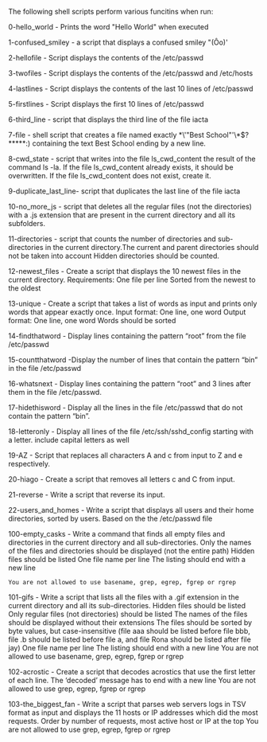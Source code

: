 The following shell scripts perform various funcitins when run:

0-hello_world - Prints the word "Hello World" when executed

1-confused_smiley - a script that displays a confused smiley "(Ôo)'

2-hellofile - Script displays the contents of the /etc/passwd

3-twofiles - Script displays the contents of the /etc/passwd and /etc/hosts

4-lastlines - Script displays the contents of the last 10 lines of /etc/passwd

5-firstlines - Script displays the first 10 lines of /etc/passwd

6-third_line - script that displays the third line of the file iacta 

7-file - shell script that creates a file named exactly \*\\'"Best School"\'\\*$\?\*\*\*\*\*:) containing the text Best School ending by a new line.

8-cwd_state - script that writes into the file ls_cwd_content the result of the command ls -la. If the file ls_cwd_content already exists, it should be overwritten. If the file ls_cwd_content does not exist, create it.

9-duplicate_last_line- script that duplicates the last line of the file iacta

10-no_more_js - script that deletes all the regular files (not the directories) with a .js extension that are present in the current directory and all its subfolders.

11-directories - script that counts the number of directories and sub-directories in the current directory.The current and parent directories should not be taken into account
Hidden directories should be counted.

12-newest_files - Create a script that displays the 10 newest files in the current directory.
	Requirements:
		One file per line
		Sorted from the newest to the oldest

13-unique - Create a script that takes a list of words as input and prints only words that appear exactly once.
	Input format: One line, one word
	Output format: One line, one word
	Words should be sorted

14-findthatword - Display lines containing the pattern “root” from the file /etc/passwd

15-countthatword -Display the number of lines that contain the pattern “bin” in the file /etc/passwd

16-whatsnext - Display lines containing the pattern “root” and 3 lines after them in the file /etc/passwd.

17-hidethisword - Display all the lines in the file /etc/passwd that do not contain the pattern “bin”.

18-letteronly - Display all lines of the file /etc/ssh/sshd_config starting with a letter.
	include capital letters as well

19-AZ - Script that replaces all characters A and c from input to Z and e respectively.

20-hiago - Create a script that removes all letters c and C from input.

21-reverse - Write a script that reverse its input.

22-users_and_homes - Write a script that displays all users and their home directories, sorted by users.
	Based on the the /etc/passwd file

100-empty_casks - Write a command that finds all empty files and directories in the current directory and all sub-directories.
	Only the names of the files and directories should be displayed (not the entire path)
	Hidden files should be listed
	One file name per line
	The listing should end with a new line

	You are not allowed to use basename, grep, egrep, fgrep or rgrep
101-gifs - Write a script that lists all the files with a .gif extension in the current directory and all its sub-directories.
	Hidden files should be listed
	Only regular files (not directories) should be listed
	The names of the files should be displayed without their extensions
	The files should be sorted by byte values, but case-insensitive (file aaa should be listed before file bbb, file .b should be listed before file a, and file Rona should be listed after file jay)
	One file name per line
	The listing should end with a new line
	You are not allowed to use basename, grep, egrep, fgrep or rgrep

102-acrostic - Create a script that decodes acrostics that use the first letter of each line.
	The ‘decoded’ message has to end with a new line
	You are not allowed to use grep, egrep, fgrep or rgrep

103-the_biggest_fan - Write a script that parses web servers logs in TSV format as input and displays the 11 hosts or IP addresses which did the most requests.
	Order by number of requests, most active host or IP at the top
	You are not allowed to use grep, egrep, fgrep or rgrep
